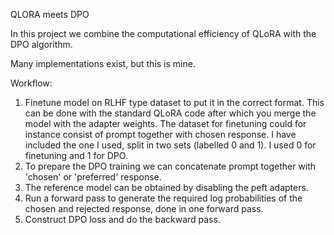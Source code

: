 QLORA meets DPO

In this project we combine the computational efficiency of QLoRA with the DPO algorithm. 

Many implementations exist, but this is mine. 

Workflow:

1) Finetune model on RLHF type dataset to put it in the correct format. This can be done with the standard QLoRA code after which you merge the model with the adapter weights. The dataset for finetuning could for instance consist of prompt together with chosen response. I have included the one I used, split in two sets (labelled 0 and 1). I used 0 for finetuning and 1 for DPO. 
2) To prepare the DPO training we can concatenate prompt together with 'chosen' or 'preferred' response.
3) The reference model can be obtained by disabling the peft adapters. 
4) Run a forward pass to generate the required log probabilities of the chosen and rejected response, done in one forward pass.
5) Construct DPO loss and do the backward pass.

